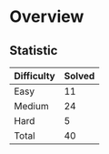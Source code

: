 # Overview

## Statistic
| Difficulty | Solved |
|        --- |    --- |
|       Easy |     11 |
|     Medium |     24 |
|       Hard |      5 |
|      Total |     40 |
